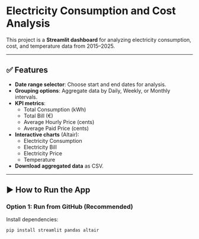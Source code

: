 # Electricity Consumption and Cost Analysis

This project is a **Streamlit dashboard** for analyzing electricity consumption, cost, and temperature data from 2015–2025.

---

## ✅ Features
- **Date range selector**: Choose start and end dates for analysis.
- **Grouping options**: Aggregate data by Daily, Weekly, or Monthly intervals.
- **KPI metrics**:
  - Total Consumption (kWh)
  - Total Bill (€)
  - Average Hourly Price (cents)
  - Average Paid Price (cents)
- **Interactive charts** (Altair):
  - Electricity Consumption
  - Electricity Bill
  - Electricity Price
  - Temperature
- **Download aggregated data** as CSV.

---

## ▶️ How to Run the App

### **Option 1: Run from GitHub (Recommended)**
Install dependencies:
```bash
pip install streamlit pandas altair
